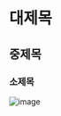 # 대제목
## 중제목
### 소제목
![image](https://github.com/user-attachments/assets/db8a8b1f-c109-4305-a274-1e4afa211fe0)
